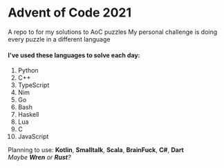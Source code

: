 # Advent of Code 2021

A repo to for my solutions to AoC puzzles
My personal challenge is doing every puzzle in a different language

#### I've used these languages to solve each day:

1. Python
2. C++
3. TypeScript
4. Nim
5. Go
6. Bash
7. Haskell
8. Lua
9. C
10. JavaScript

Planning to use:
  **Kotlin**, **Smalltalk**, **Scala**, **BrainFuck**, **C#**, **Dart** \
  *Maybe **Wren** or **Rust**?*
